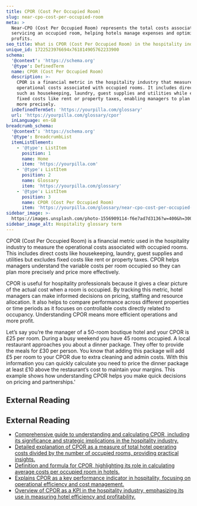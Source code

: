 ```yaml
---
title: CPOR (Cost Per Occupied Room)
slug: near-cpo-cost-per-occupied-room
meta: >
  Near-CPO (Cost Per Occupied Room) represents the total costs associated with
  servicing an occupied room, helping hotels manage expenses and optimise
  profits.
seo_title: What is CPOR (Cost Per Occupied Room) in the hospitality industry?
unique_id: 1722523976694x761814905762233900
schema:
  '@context': 'https://schema.org'
  '@type': DefinedTerm
  name: CPOR (Cost Per Occupied Room)
  description: >-
    CPOR is a financial metric in the hospitality industry that measures the
    operational costs associated with occupied rooms. It includes direct costs
    such as housekeeping, laundry, guest supplies and utilities while excluding
    fixed costs like rent or property taxes, enabling managers to plan and price
    more precisely.
  inDefinedTermSet: 'https://yourpilla.com/glossary'
  url: 'https://yourpilla.com/glossary/cpor'
  inLanguage: en-GB
breadcrumb_schema:
  '@context': 'https://schema.org'
  '@type': BreadcrumbList
  itemListElement:
    - '@type': ListItem
      position: 1
      name: Home
      item: 'https://yourpilla.com'
    - '@type': ListItem
      position: 2
      name: Glossary
      item: 'https://yourpilla.com/glossary'
    - '@type': ListItem
      position: 3
      name: CPOR (Cost Per Occupied Room)
      item: 'https://yourpilla.com/glossary/near-cpo-cost-per-occupied-room'
sidebar_image: >-
  https://images.unsplash.com/photo-1556909114-f6e7ad7d3136?w=400&h=300&fit=crop&auto=format
sidebar_image_alt: Hospitality glossary term
---
```


CPOR (Cost Per Occupied Room) is a financial metric used in the hospitality industry to measure the operational costs associated with occupied rooms. This includes direct costs like housekeeping, laundry, guest supplies and utilities but excludes fixed costs like rent or property taxes. CPOR helps managers understand the variable costs per room occupied so they can plan more precisely and price more effectively.

CPOR is useful for hospitality professionals because it gives a clear picture of the actual cost when a room is occupied. By tracking this metric, hotel managers can make informed decisions on pricing, staffing and resource allocation. It also helps to compare performance across different properties or time periods as it focuses on controllable costs directly related to occupancy. Understanding CPOR means more efficient operations and more profit.

Let’s say you’re the manager of a 50-room boutique hotel and your CPOR is £25 per room. During a busy weekend you have 45 rooms occupied. A local restaurant approaches you about a dinner package. They offer to provide the meals for £30 per person. You know that adding this package will add £5 per room to your CPOR due to extra cleaning and admin costs. With this information you can quickly calculate you need to price the dinner package at least £10 above the restaurant’s cost to maintain your margins. This example shows how understanding CPOR helps you make quick decisions on pricing and partnerships.'

## External Reading



## External Reading

*   [Comprehensive guide to understanding and calculating CPOR, including its significance and strategic implications in the hospitality industry.](https://www.siteminder.com/r/cpor/)
*   [Detailed explanation of CPOR as a measure of total hotel operating costs divided by the number of occupied rooms, providing practical insights.](https://www.canarytechnologies.com/hotel-terminology/cpor)
*   [Definition and formula for CPOR, highlighting its role in calculating average costs per occupied room in hotels.](https://www.xotels.com/en/glossary/cpor-cost-per-occupied-room)
*   [Explains CPOR as a key performance indicator in hospitality, focusing on operational efficiency and cost management.](https://fhahoreca.com/glossary/what-is-cpor/)
*   [Overview of CPOR as a KPI in the hospitality industry, emphasizing its use in measuring hotel efficiency and profitability.](https://www.helloshift.com/hotel-term/cpor)
